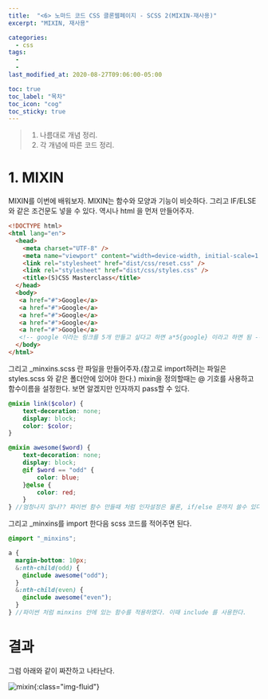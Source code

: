```yaml
---
title:  "<6> 노마드 코드 CSS 클론웹페이지 - SCSS 2(MIXIN-재사용)"
excerpt: "MIXIN, 재사용"

categories:
  - css
tags:
  - 
  - 
last_modified_at: 2020-08-27T09:06:00-05:00

toc: true
toc_label: "목차"
toc_icon: "cog"
toc_sticky: true
---
```


> 1. 나름대로 개념 정리.  
> 2. 각 개념에 따른 코드 정리.  


# 1. MIXIN

MIXIN를 이번에 배워보자. MIXIN는 함수와 모양과 기능이 비슷하다. 그리고 IF/ELSE 와 같은 조건문도 넣을 수 있다. 역시나 html 을 먼저 만들어주자.


```html
<!DOCTYPE html>
<html lang="en">
  <head>
    <meta charset="UTF-8" />
    <meta name="viewport" content="width=device-width, initial-scale=1.0" />
    <link rel="stylesheet" href="dist/css/reset.css" />
    <link rel="stylesheet" href="dist/css/styles.css" />
    <title>(S)CSS Masterclass</title>
  </head>
  <body>
   <a href="#">Google</a>
   <a href="#">Google</a>
   <a href="#">Google</a>
   <a href="#">Google</a>
   <a href="#">Google</a>
   <!-- google 이라는 링크를 5개 만들고 싶다고 하면 a*5{google} 이라고 하면 됨 -->
  </body>
</html>

```

그리고 _minxins.scss 란 파일을 만들어주자.(참고로 import하려는 파일은 styles.scss 와 같은 폴더안에 있어야 한다.)
mixin을 정의할때는 @ 기호를 사용하고 함수이름을 설정한다. 보면 알겠지만 인자까지 pass할 수 있다.

```scss
@mixin link($color) {
    text-decoration: none;
    display: block;
    color: $color;
}

@mixin awesome($word) {
    text-decoration: none;
    display: block;
    @if $word == "odd" {
        color: blue;
    }@else { 
        color: red;
    }    
} //엄청나지 않나?? 파이썬 함수 만들때 처럼 인자설정은 물론, if/else 문까지 쓸수 있다.
```
그리고 _minxins를 import 한다음 scss 코드를 적어주면 된다.

```scss
@import "_minxins";

a {
  margin-bottom: 10px;
  &:nth-child(odd) {
    @include awesome("odd");
  }
  &:nth-child(even) {
    @include awesome("even");
  } 
} //파이썬 처럼 minxins 안에 있는 함수를 적용하였다. 이때 include 를 사용한다.
```


# 결과

그럼 아래와 같이 짜잔하고 나타난다.

![mixin](https://yeonghunko.github.io/assets/img/css/mixin.png){:class="img-fluid"}




